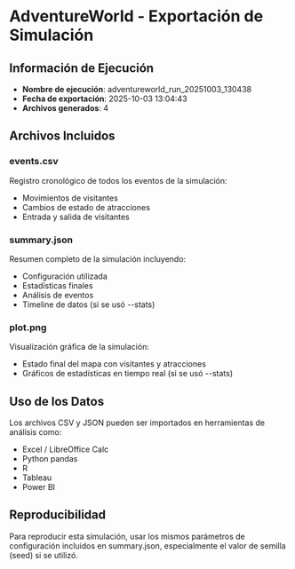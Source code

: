 # AdventureWorld - Exportación de Simulación
            
## Información de Ejecución
- **Nombre de ejecución**: adventureworld_run_20251003_130438
- **Fecha de exportación**: 2025-10-03 13:04:43
- **Archivos generados**: 4

## Archivos Incluidos

### events.csv
Registro cronológico de todos los eventos de la simulación:
- Movimientos de visitantes
- Cambios de estado de atracciones  
- Entrada y salida de visitantes

### summary.json
Resumen completo de la simulación incluyendo:
- Configuración utilizada
- Estadísticas finales
- Análisis de eventos
- Timeline de datos (si se usó --stats)

### plot.png
Visualización gráfica de la simulación:
- Estado final del mapa con visitantes y atracciones
- Gráficos de estadísticas en tiempo real (si se usó --stats)

## Uso de los Datos

Los archivos CSV y JSON pueden ser importados en herramientas de análisis como:
- Excel / LibreOffice Calc
- Python pandas
- R
- Tableau
- Power BI

## Reproducibilidad

Para reproducir esta simulación, usar los mismos parámetros de configuración 
incluidos en summary.json, especialmente el valor de semilla (seed) si se utilizó.
